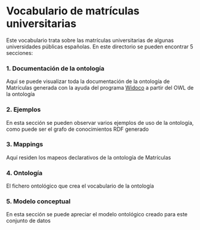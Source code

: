 # Vocabulario de matrículas universitarias
Este vocabulario trata sobre las matrículas universitarias de algunas universidades públicas españolas. En este directorio se pueden encontrar 5 secciones:

### 1. Documentación de la ontología
Aquí se puede visualizar toda la documentación de la ontología de Matrículas generada con la ayuda del programa [Widoco](https://github.com/dgarijo/Widoco)  a partir del OWL de la ontología

### 2. Ejemplos
En esta sección se pueden observar varios ejemplos de uso de la ontología, como puede ser el grafo de conocimientos RDF generado

### 3. Mappings
Aquí residen los mapeos declarativos de la ontología de Matrículas

### 4. Ontología
El fichero ontológico que crea el vocabulario de la ontología

### 5. Modelo conceptual
En esta sección se puede apreciar el modelo ontológico creado para este conjunto de datos
